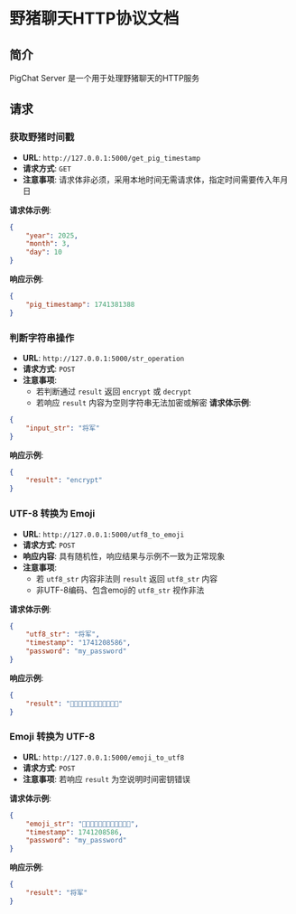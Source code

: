 # 野猪聊天HTTP协议文档

## 简介

PigChat Server 是一个用于处理野猪聊天的HTTP服务

## 请求

### 获取野猪时间戳

- **URL**: `http://127.0.0.1:5000/get_pig_timestamp`
- **请求方式**: `GET`
- **注意事项**: 请求体非必须，采用本地时间无需请求体，指定时间需要传入年月日

**请求体示例**:

```json
{
    "year": 2025,
    "month": 3,
    "day": 10
}
```

**响应示例**:

```json
{
    "pig_timestamp": 1741381388
}
```

### 判断字符串操作

- **URL**: `http://127.0.0.1:5000/str_operation`
- **请求方式**: `POST`
- **注意事项**: 
  - 若判断通过 `result` 返回 `encrypt` 或 `decrypt`
  - 若响应 `result` 内容为空则字符串无法加密或解密
**请求体示例**:

```json
{
    "input_str": "将军"
}
```

**响应示例**:

```json
{
    "result": "encrypt"
}
```

### UTF-8 转换为 Emoji

- **URL**: `http://127.0.0.1:5000/utf8_to_emoji`
- **请求方式**: `POST`
- **响应内容**: 具有随机性，响应结果与示例不一致为正常现象
- **注意事项**:
  - 若 `utf8_str` 内容非法则 `result` 返回 `utf8_str` 内容
  - 非UTF-8编码、包含emoji的 `utf8_str` 视作非法

**请求体示例**:

```json
{
    "utf8_str": "将军",
    "timestamp": "1741208586",
    "password": "my_password"
}
```

**响应示例**:

```json
{
    "result": "💐🤗🍌🌰😇🌲💩🌳🌺🌲🍓😃"
}
```

### Emoji 转换为 UTF-8

- **URL**: `http://127.0.0.1:5000/emoji_to_utf8`
- **请求方式**: `POST`
- **注意事项**: 若响应 `result` 为空说明时间密钥错误

**请求体示例**:

```json
{
    "emoji_str": "🐗🍅🍃🌽🥔🍁💩🍅🌺🥝🌴🍌",
    "timestamp": 1741208586,
    "password": "my_password"
}
```

**响应示例**:

```json
{
    "result": "将军"
}
```